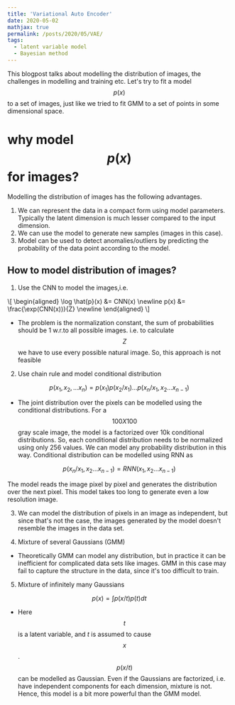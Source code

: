 ```yaml
---
title: 'Variational Auto Encoder'
date: 2020-05-02
mathjax: true
permalink: /posts/2020/05/VAE/
tags:
  - latent variable model
  - Bayesian method
---
```


This blogpost talks about modelling the distribution of images, the challenges in modelling and training etc.  Let's try to fit a model $$p(x)$$ to a set of images, just like we tried to fit GMM to a set of points in some dimensional space.

why model $$p(x)$$ for images?
======
Modelling the distribution of images has the following advantages.
 1. We can represent the data in a compact form using model parameters. Typically the latent dimension is much lesser compared to the input dimension.
 2. We can use the model to generate new samples (images in this case).
 3. Model can be used to detect anomalies/outliers by predicting the probability of the data point according to the model.

How to model distribution of images?
------

1. Use the CNN to model the images,i.e.

\\[
\begin{aligned}
    \log \hat{p}(x) &= CNN(x) \newline
    p(x) &= \frac{\exp(CNN(x))}{Z} \newline
\end{aligned}
\\]

- The problem is the normalization constant, the sum of probabilities should be 1 w.r.to all possible images. i.e. to calculate $$Z$$ we have to use every possible natural image. So, this approach is not feasible

2. Use chain rule and model conditional distribution

$$
    p(x_1, x_2,...x_n) = p(x_1) p(x_2/x_1)...p(x_n/x_1,x_2...x_{n-1})
$$

- The joint distribution over the pixels can be modelled using the conditional distributions. For a $$100 X 100$$ gray scale image, the model is a factorized over 10k conditional distributions. So, each conditional distribution needs to be normalized using only 256 values. We can model any probability distribution in this way. Conditional distribution can be modelled using RNN as

$$
    p(x_n/x_1,x_2...x_{n-1}) = RNN(x_1,x_2...x_{n-1})
$$

The model reads the image pixel by pixel and generates the distribution over the next pixel. This model takes too long to generate even a low resolution image.

3. We can model the distribution of pixels in an image as independent, but since that's not the case, the images generated by the model doesn't resemble the images in the data set.

4. Mixture of several Gaussians (GMM)

- Theoretically GMM can model any distribution, but in practice it can be inefficient for complicated data sets like images. GMM in this case may fail to capture the structure in the data, since it's too difficult to train.

5. Mixture of infinitely many Gaussians

$$
    p(x) = \int p(x/t) p(t) dt
$$

- Here $$t$$ is a latent variable, and $t$ is assumed to cause $$x$$. $$p(x/t)$$ can be modelled as Gaussian. Even if the Gaussians are factorized, i.e. have independent components for each dimension, mixture is not. Hence, this model is a bit more powerful than the GMM model.

